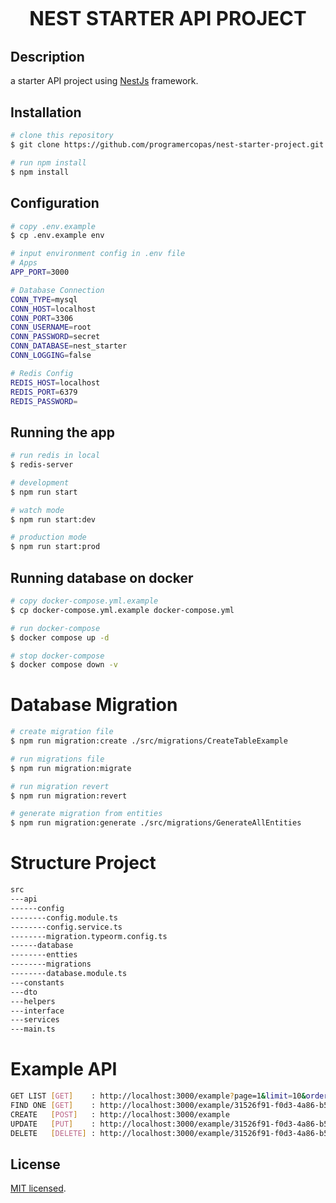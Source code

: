 <p align="center" style="font-size: 31px; font-weight:bold;">NEST STARTER API PROJECT</p>
  
## Description

a starter API project using [NestJs](https://github.com/nestjs/nest) framework.

## Installation

```bash
# clone this repository
$ git clone https://github.com/programercopas/nest-starter-project.git

# run npm install
$ npm install
```

## Configuration
```bash
# copy .env.example
$ cp .env.example env

# input environment config in .env file
# Apps
APP_PORT=3000

# Database Connection
CONN_TYPE=mysql
CONN_HOST=localhost
CONN_PORT=3306
CONN_USERNAME=root
CONN_PASSWORD=secret
CONN_DATABASE=nest_starter
CONN_LOGGING=false

# Redis Config
REDIS_HOST=localhost
REDIS_PORT=6379
REDIS_PASSWORD=
```

## Running the app

```bash
# run redis in local
$ redis-server

# development
$ npm run start

# watch mode
$ npm run start:dev

# production mode
$ npm run start:prod
```

## Running database on docker
```bash
# copy docker-compose.yml.example
$ cp docker-compose.yml.example docker-compose.yml

# run docker-compose
$ docker compose up -d  

# stop docker-compose
$ docker compose down -v 
```

# Database Migration
```bash
# create migration file
$ npm run migration:create ./src/migrations/CreateTableExample

# run migrations file
$ npm run migration:migrate

# run migration revert
$ npm run migration:revert

# generate migration from entities
$ npm run migration:generate ./src/migrations/GenerateAllEntities
```
# Structure Project
```bash
src
---api
------config
--------config.module.ts
--------config.service.ts
--------migration.typeorm.config.ts
------database
--------entties
--------migrations
--------database.module.ts
---constants
---dto
---helpers
---interface
---services
---main.ts
```

# Example API
```bash
GET LIST [GET]    : http://localhost:3000/example?page=1&limit=10&order=firstName:ASC&email=
FIND ONE [GET]    : http://localhost:3000/example/31526f91-f0d3-4a86-b5f5-34b00f7d0ecb
CREATE   [POST]   : http://localhost:3000/example
UPDATE   [PUT]    : http://localhost:3000/example/31526f91-f0d3-4a86-b5f5-34b00f7d0ecb
DELETE   [DELETE] : http://localhost:3000/example/31526f91-f0d3-4a86-b5f5-34b00f7d0ecb
```

## License

[MIT licensed](LICENSE).
